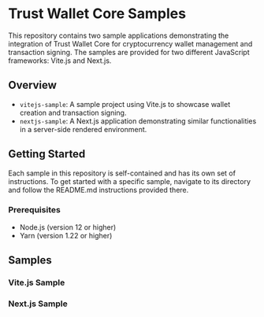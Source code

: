 # Trust Wallet Core Samples

This repository contains two sample applications demonstrating the integration of Trust Wallet Core for cryptocurrency wallet management and transaction signing. The samples are provided for two different JavaScript frameworks: Vite.js and Next.js.

## Overview

- `vitejs-sample`: A sample project using Vite.js to showcase wallet creation and transaction signing.
- `nextjs-sample`: A Next.js application demonstrating similar functionalities in a server-side rendered environment.

## Getting Started

Each sample in this repository is self-contained and has its own set of instructions. To get started with a specific sample, navigate to its directory and follow the README.md instructions provided there.

### Prerequisites

- Node.js (version 12 or higher)
- Yarn (version 1.22 or higher)

## Samples

### Vite.js Sample

### Next.js Sample
